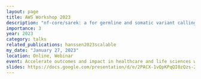 ```yaml
---
layout: page
title: AWS Workshop 2023
description: "nf-core/sarek: a for germline and somatic variant calling pipeline"
importance: 3
year: 2023
category: talks
related_publications: hanssen2023scalable
my_date: "January 27, 2023"
location: Online, Webinar
event: Accelerate outcomes and impact in healthcare and life sciences with AWS
slides: https://docs.google.com/presentation/d/e/2PACX-1vQpKPqQI0zQzs-2WvE0EHOm2Q78O4t-3ALpo_k6iJx9SXrN1Z1UXCNrH7rbBtzeJMoflcQa-pqUM7AG/embed?start=false&loop=false&delayms=3000
---
```

